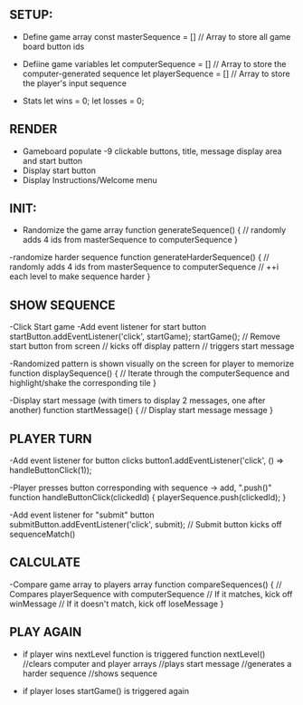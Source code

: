 ## SETUP:
- Define game array
const masterSequence = [] // Array to store all game board button ids

- Defiine game variables 
let computerSequence = [] // Array to store the computer-generated sequence
let playerSequence = [] // Array to store the player's input sequence

- Stats
let wins = 0;
let losses = 0;

## RENDER
- Gameboard populate
    -9 clickable buttons, title, message display area and start button
- Display start button
- Display Instructions/Welcome menu

## INIT:
- Randomize the game array
function generateSequence() {
    // randomly adds 4 ids from masterSequence to computerSequence
}

-randomize harder sequence
function generateHarderSequence() {
    // randomly adds 4 ids from masterSequence to computerSequence
    // ++i each level to make sequence harder
}

## SHOW SEQUENCE
-Click Start game
-Add event listener for start button
startButton.addEventListener('click', startGame);
startGame();
    // Remove start button from screen
    // kicks off display pattern
    // triggers start message

-Randomized pattern is shown visually on the screen for player to memorize
function displaySequence() {
    // Iterate through the computerSequence and highlight/shake the corresponding tile
}

-Display start message (with timers to display 2 messages, one after another)
function startMessage() {
    // Display start message message 
}

## PLAYER TURN
-Add event listener for button clicks
button1.addEventListener('click', () => handleButtonClick(1));

-Player presses button corresponding with sequence -> add, ".push()"
function handleButtonClick(clickedId) {
  playerSequence.push(clickedId);
}

-Add event listener for "submit" button
submitButton.addEventListener('click', submit);
// Submit button kicks off sequenceMatch()

## CALCULATE
-Compare game array to players array
function compareSequences() {
    // Compares playerSequence with computerSequence
    // If it matches, kick off winMessage
    // If it doesn't match, kick off loseMessage
}

## PLAY AGAIN

- if player wins nextLevel function is triggered
function nextLevel()
    //clears computer and player arrays
    //plays start message
    //generates a harder sequence
    //shows sequence
    
- if player loses startGame() is triggered again
